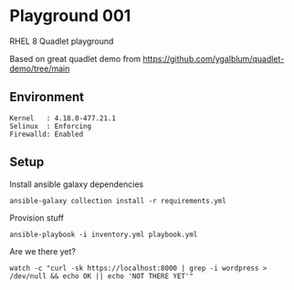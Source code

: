 # Playground 001

RHEL 8 Quadlet playground

Based on great quadlet demo from https://github.com/ygalblum/quadlet-demo/tree/main

## Environment

```
Kernel   : 4.18.0-477.21.1
Selinux  : Enforcing
Firewalld: Enabled
```

## Setup

Install ansible galaxy dependencies
```
ansible-galaxy collection install -r requirements.yml
```

Provision stuff
```
ansible-playbook -i inventory.yml playbook.yml
```

Are we there yet?
```
watch -c "curl -sk https://localhost:8000 | grep -i wordpress > /dev/null && echo OK || echo 'NOT THERE YET'"
```

